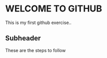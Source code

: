 # WELCOME TO GITHUB 

This is my first github exercise..

## Subheader

These are the steps to follow